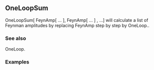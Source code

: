 ##  OneLoopSum 

OneLoopSum[ FeynAmp[ ... ], FeynAmp[ ... ] , ...] will calculate a list of Feynman amplitudes by replacing FeynAmp step by step by OneLoop..

###  See also 

OneLoop.

###  Examples 